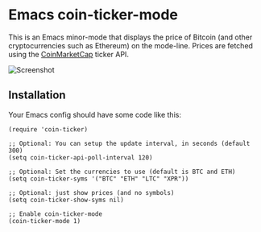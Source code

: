 # Emacs coin-ticker-mode

This is an Emacs minor-mode that displays the price of Bitcoin (and other
cryptocurrencies such as Ethereum) on the mode-line. Prices are fetched using
the [CoinMarketCap](https://coinmarketcap.com/) ticker API.

![Screenshot](https://github.com/eklitzke/coin-ticker-mode/blob/master/screenshot.png?raw=true)

## Installation

Your Emacs config should have some code like this:

```elisp
(require 'coin-ticker)

;; Optional: You can setup the update interval, in seconds (default 300)
(setq coin-ticker-api-poll-interval 120)

;; Optional: Set the currencies to use (default is BTC and ETH)
(setq coin-ticker-syms '("BTC" "ETH" "LTC" "XPR"))

;; Optional: just show prices (and no symbols)
(setq coin-ticker-show-syms nil)

;; Enable coin-ticker-mode
(coin-ticker-mode 1)
```
